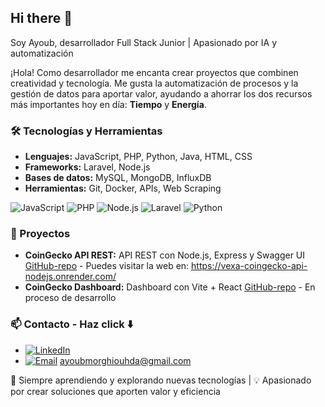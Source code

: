 ## Hi there 👋
Soy Ayoub, desarrollador Full Stack Junior | Apasionado por IA y automatización

¡Hola! Como desarrollador me encanta crear proyectos que combinen creatividad y tecnología.
Me gusta la automatización de procesos y la gestión de datos para aportar valor, ayudando a ahorrar los dos recursos más importantes hoy en día: **Tiempo** y **Energía**.

### 🛠 Tecnologías y Herramientas
- **Lenguajes:** JavaScript, PHP, Python, Java, HTML, CSS
- **Frameworks:** Laravel, Node.js
- **Bases de datos:** MySQL, MongoDB, InfluxDB
- **Herramientas:** Git, Docker, APIs, Web Scraping

![JavaScript](https://img.shields.io/badge/JavaScript-F7DF1E?style=for-the-badge&logo=javascript&logoColor=black)
![PHP](https://img.shields.io/badge/PHP-777BB4?style=for-the-badge&logo=php&logoColor=white)
![Node.js](https://img.shields.io/badge/Node.js-339933?style=for-the-badge&logo=node.js&logoColor=white)
![Laravel](https://img.shields.io/badge/Laravel-FF2D20?style=for-the-badge&logo=laravel&logoColor=white)
![Python](https://img.shields.io/badge/Python-3776AB?style=for-the-badge&logo=python&logoColor=white)

### 🚀 Proyectos
- **CoinGecko API REST:** API REST con Node.js, Express y Swagger UI [GitHub-repo](https://github.com/ayoubMO19/coingecko-api-node) - Puedes visitar la web en: https://vexa-coingecko-api-nodejs.onrender.com/
- **CoinGecko Dashboard:** Dashboard con Vite + React [GitHub-repo](https://github.com/ayoubMO19/coingecko-dashboard-react) - En proceso de desarrollo

### 📫 Contacto - Haz click ⬇️
- [![LinkedIn](https://img.shields.io/badge/LinkedIn-0077B5?style=for-the-badge&logo=linkedin&logoColor=white)](https://www.linkedin.com/in/ayoub-morghi-ouhda/)
- [![Email](https://img.shields.io/badge/Email-D14836?style=for-the-badge&logo=gmail&logoColor=white)](mailto:ayoubmorghiouhda@gmail.com) ayoubmorghiouhda@gmail.com

🌱 Siempre aprendiendo y explorando nuevas tecnologías | 💡 Apasionado por crear soluciones que aporten valor y eficiencia
